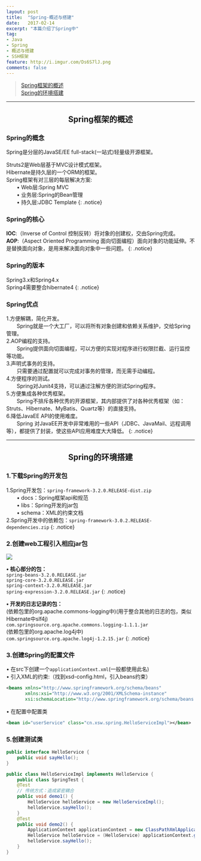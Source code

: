 ```yaml
---
layout: post
title:  "Spring-概述与搭建"
date:   2017-02-14
excerpt: "本篇介绍了Spring中"
tag:
- Java 
- Spring
- 概述与搭建
- SSH框架
feature: http://i.imgur.com/Ds6S7lJ.png
comments: false
---  
```


><a href="#1">Spring框架的概述</a>    
><a href="#2">Spring的环境搭建</a>    

***

<a name="1"></a>

## <center>Spring框架的概述</center>  


### Spring的概念


Spring是分层的JavaSE/EE full-stack(一站式)轻量级开源框架。  

	
Struts2是Web层基于MVC设计模式框架。  
Hibernate是持久层的一个ORM的框架。  
Spring框架有对三层的每层解决方案:  
　　• Web层:Spring MVC  
　　• 业务层:Spring的Bean管理  
　　• 持久层:JDBC Template
{: .notice}


### Spring的核心

**IOC**:（Inverse of Control 控制反转）将对象的创建权，交由Spring完成。  
**AOP**:（Aspect Oriented Programming 面向切面编程）面向对象的功能延伸。不是替换面向对象，是用来解决面向对象中一些问题。
{: .notice}


### Spring的版本

Spring3.x和Spring4.x      
Spring4需要整合hibernate4
{: .notice}

### Spring优点


1.方便解耦，简化开发。  
　　Spring就是一个大工厂，可以将所有对象创建和依赖关系维护，交给Spring管理。  
2.AOP编程的支持。  
　　Spring提供面向切面编程，可以方便的实现对程序进行权限拦截、运行监控等功能。  
3.声明式事务的支持。  
　　只需要通过配置就可以完成对事务的管理，而无需手动编程。  
4.方便程序的测试。  
　　Spring对Junit4支持，可以通过注解方便的测试Spring程序。  
5.方便集成各种优秀框架。  
　　Spring不排斥各种优秀的开源框架，其内部提供了对各种优秀框架（如：Struts、Hibernate、MyBatis、Quartz等）的直接支持。  
6.降低JavaEE API的使用难度。  
　　Spring 对JavaEE开发中非常难用的一些API（JDBC、JavaMail、远程调用等），都提供了封装，使这些API应用难度大大降低。
{: .notice}

***

<a name="2"></a>

## <center>Spring的环境搭建</center>

### 1.下载Spring的开发包

1.Spring开发包：`spring-framework-3.2.0.RELEASE-dist.zip`	  
　　• docs：Spring框架api和规范  
　　• libs：Spring开发的jar包  
　　• schema：XML的约束文档  
2.Spring开发中的依赖包：`spring-framework-3.0.2.RELEASE-dependencies.zip`
{: .notice}


### 2.创建web工程引入相应jar包

![](http://wx2.sinaimg.cn/large/83e1667dgy1fcq2kd5h40j20zk07igo5.jpg)


**• 核心部分的包：**  
`spring-beans-3.2.0.RELEASE.jar`  
`spring-core-3.2.0.RELEASE.jar`  
`spring-context-3.2.0.RELEASE.jar`  
`spring-expression-3.2.0.RELEASE.jar`
{: .notice}

**• 开发的日志记录的包：**  
(依赖包里的org.apache.commons-logging中)(用于整合其他的日志的包，类似Hibernate中slf4j)  
`com.springsource.org.apache.commons.logging-1.1.1.jar`  
(依赖包里的org.apache.log4j中)  
`com.springsource.org.apache.log4j-1.2.15.jar`
{: .notice}

### 3.创建Spring的配置文件


• 在src下创建一个`applicationContext.xml`(一般都使用此名)  
• 引入XML的约束:（找到xsd-config.html，引入beans约束）

```xml
<beans xmlns="http://www.springframework.org/schema/beans"
       xmlns:xsi="http://www.w3.org/2001/XMLSchema-instance"
       xsi:schemaLocation="http://www.springframework.org/schema/beans http://www.springframework.org/schema/beans/spring-beans.xsd">
```

• 在配置中配置类

```xml
<bean id="userService" class="cn.xsw.spring.HelloServiceImpl"></bean>
```

### 5.创建测试类

```java
public interface HelloService {
	public void sayHello();
}
```

```java
public class HelloServiceImpl implements HelloService {
	public class SpringTest {
	@Test
	// 传统方式：造成紧密耦合
	public void demo1() {
		HelloService helloService = new HelloServiceImpl();
		helloService.sayHello();
	}
	@Test
	public void demo2() {
		ApplicationContext applicationContext = new ClassPathXmlApplicationContext("applicationContext.xml");
		HelloService helloService = (HelloService) applicationContext.getBean("userService");
		helloService.sayHello();
	}
}
```
